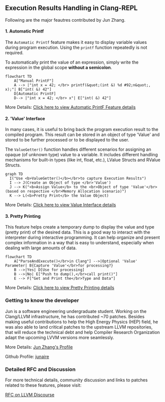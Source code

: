 ## Execution Results Handling in Clang-REPL 

Following are the major feautres contributed by Jun Zhang.

#### 1. Automatic Printf
The `Automatic Printf` feature makes it easy to display variable values during 
program execution. Using the `printf` function repeatedly is not required. 

To automatically print the value of an expression, simply write the expression 
in the global scope **without a semicolon**.

```mermaid
flowchart TD
    A["Manual PrintF"]
    A --> |"int x = 42; </br> printf(&quot;(int &) %d #92;n&quot;, x);"| B["int( &) 42"]
    D[Automatic PrintF]
    D--> |"int x = 42; </br> x"| E["int( &) 42"]
```   

More Details: [Click here to view Automatic PrintF Feature details](Automatic_PrintF.md)

#### 2. 'Value' Interface

In many cases, it is useful to bring back the program execution result to the 
compiled program. This result can be stored in an object of type 'Value' and 
stored to be further processed or to be displayed to the user.

The `ValueGetter()` function handles different scenarios for assigning an 	
opaque (of unknown type) value to a variable. It includes different handling 
mechanisms for built-in types (like int, float, etc.), LValue Structs and 
RValue Structs.

```mermaid
graph TD
  I("Use <b>ValueGetter()</b></br>to capture Execution Results")
  I --> J(Create an Object of type </br>'Value')
  J --> K("<b>Assign Value</b> to the <br>Object of type 'Value'</br>(based on respective </br>Memory Allocation scenario)")
  K --> L(<b>Pretty Print</b> the Value Object)
```

More Details: [Click here to view Value Interface details](Value_Interface.md)

#### 3. Pretty Printing

This feature helps create a temporary dump to display the value and type 
(pretty print) of the desired data. This is a good way to interact with the 
interpreter during interactive programming. It can help organize and present 
complex information in a way that is easy to understand, especially when 
dealing with large amounts of data.

```mermaid
flowchart TD
    A["ParseAndExecute()</br>in Clang"] -->|Optional 'Value' Parameter| B{Capture 'Value'</br>for processing?}
    B -->|Yes| D[Use for processing]
    B -->|No| E["Push to dump(),</br>call print()"]
    E --> F["Get and Print the</br>Type and Data"]
```

More Details: [Click here to view Pretty Printing details](Pretty_Printing.md)

### Getting to know the developer

Jun is a software engineering undergraduate student. Working on the Clang/LLVM 
infrastructure, he has contributed ~70 patches. Besides making useful 
contributions to help the High Energy Physics (HEP) field, he was also able to 
land critical patches to the upstream LLVM repositories, that will reduce the 
technical debt and help Compiler Research Organization adapt the upcoming LVVM 
versions more seamlessly. 

More Details: [Jun Zhang's Profile](JunProfile.md)

Github Profile: [junaire](https://github.com/junaire)

### Detailed RFC and Discussion

For more technical details, community discussion and links to patches related 
to these features, please visit:

[RFC on LLVM Discourse](https://discourse.llvm.org/t/rfc-handle-execution-results-in-clang-repl/68493)
